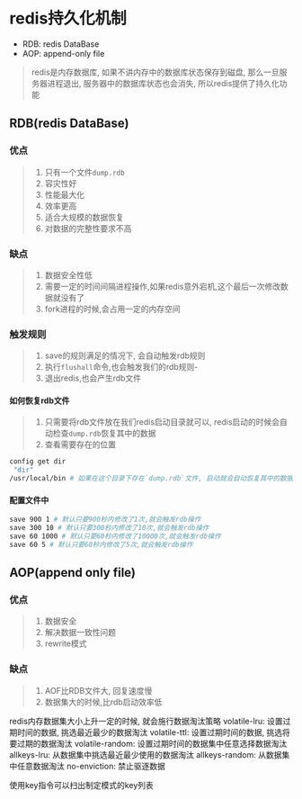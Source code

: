 # redis持久化机制
- RDB: redis DataBase
- AOP: append-only file
> redis是内存数据库, 如果不讲内存中的数据库状态保存到磁盘,
> 那么一旦服务器进程退出, 服务器中的数据库状态也会消失, 所以redis提供了持久化功能
## RDB(redis DataBase)
### 优点
> 1. 只有一个文件`dump.rdb`
> 2. 容灾性好
> 3. 性能最大化
> 4. 效率更高
> 5. 适合大规模的数据恢复
> 6. 对数据的完整性要求不高
### 缺点
> 1. 数据安全性低
> 2. 需要一定的时间间隔进程操作,如果redis意外宕机,这个最后一次修改数据就没有了
> 3. fork进程的时候,会占用一定的内存空间

### 触发规则
> 1. save的规则满足的情况下, 会自动触发rdb规则
> 2. 执行`flushall`命令,也会触发我们的rdb规则-
> 3. 退出redis,也会产生rdb文件

#### 如何恢复rdb文件
> 1. 只需要将rdb文件放在我们redis启动目录就可以, redis启动的时候会自动检查`dump.rdb`恢复其中的数据
> 2. 查看需要存在的位置
```bash
config get dir
 "dir"
/usr/local/bin # 如果在这个目录下存在`dump.rdb`文件, 启动就会自动恢复其中的数据

```
#### 配置文件中
```bash
save 900 1 # 默认只要900秒内修改了1次,就会触发rdb操作
save 300 10 # 默认只要300秒内修改了10次,就会触发rdb操作
save 60 1000 # 默认只要60秒内修改了10000次,就会触发rdb操作
save 60 5 # 默认只要60秒内修改了5次,就会触发rdb操作
```



## AOP(append only file)
### 优点
> 1. 数据安全
> 2. 解决数据一致性问题
> 3. rewrite模式
### 缺点
>1. AOF比RDB文件大, 回复速度慢
>2. 数据集大的时候,比rdb启动效率低


redis内存数据集大小上升一定的时候, 就会施行数据淘汰策略
volatile-lru: 设置过期时间的数据, 挑选最近最少的数据淘汰
volatile-ttl: 设置过期时间的数据, 挑选将要过期的数据淘汰
volatile-random: 设置过期时间的数据集中任意选择数据淘汰
allkeys-lru: 从数据集中挑选最近最少使用的数据淘汰
allkeys-random: 从数据集中任意数据淘汰
no-enviction: 禁止驱逐数据


使用key指令可以扫出制定模式的key列表

